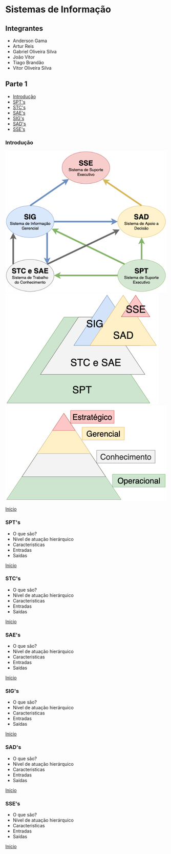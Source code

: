 # Sistemas de Informação

## Integrantes

- Anderson Gama
- Artur Reis
- Gabriel Oliveira Silva
- João Vitor
- Tiago Brandão
- Vitor Oliveira Silva

## Parte 1

- [Introdução](#Introdução)
- [SPT's](#SPT's)
- [STC's](#STC's)
- [SAE's](#SAE's)
- [SIG's](#SIG's)
- [SAD's](#SAD's)
- [SSE's](#SSE's)

### Introdução

![Fluxo da informação](./Images/DiagramaEntradaSaidaSistemas.png)
![Volume de dados](./Images/DiagramaVolume.png)
![Hierarquia](./Images/DiagramaHierarquia.png)

[Início](#Parte-1)

### SPT's

- O que são?
- Nível de atuação hierárquico
- Caracteristicas
- Entradas
- Saídas

[Início](#Parte-1)

### STC's

- O que são?
- Nível de atuação hierárquico
- Caracteristicas
- Entradas
- Saídas

[Início](#Parte-1)

### SAE's

- O que são?
- Nível de atuação hierárquico
- Caracteristicas
- Entradas
- Saídas

[Início](#Parte-1)

### SIG's

- O que são?
- Nível de atuação hierárquico
- Caracteristicas
- Entradas
- Saídas

[Início](#Parte-1)

### SAD's

- O que são?
- Nível de atuação hierárquico
- Caracteristicas
- Entradas
- Saídas

[Início](#Parte-1)

### SSE's

- O que são?
- Nível de atuação hierárquico
- Caracteristicas
- Entradas
- Saídas

[Início](#Parte-1)
